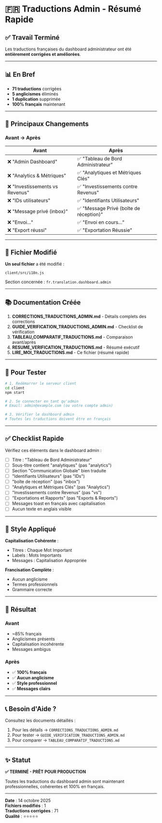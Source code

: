 # 🇫🇷 Traductions Admin - Résumé Rapide

## ✅ Travail Terminé

Les traductions françaises du dashboard administrateur ont été **entièrement corrigées et améliorées**.

---

## 📊 En Bref

- **71 traductions** corrigées
- **5 anglicismes** éliminés
- **1 duplication** supprimée
- **100% français** maintenant

---

## 🎯 Principaux Changements

### Avant → Après

| Avant | Après |
|-------|-------|
| ❌ "Admin Dashboard" | ✅ "Tableau de Bord Administrateur" |
| ❌ "Analytics & Métriques" | ✅ "Analytiques et Métriques Clés" |
| ❌ "Investissements vs Revenus" | ✅ "Investissements contre Revenus" |
| ❌ "IDs utilisateurs" | ✅ "Identifiants Utilisateurs" |
| ❌ "Message privé (inbox)" | ✅ "Message Privé (boîte de réception)" |
| ❌ "Envoi..." | ✅ "Envoi en cours..." |
| ❌ "Export réussi" | ✅ "Exportation Réussie" |

---

## 📁 Fichier Modifié

**Un seul fichier** a été modifié :
```
client/src/i18n.js
```

Section concernée : `fr.translation.dashboard.admin`

---

## 📚 Documentation Créée

1. **CORRECTIONS_TRADUCTIONS_ADMIN.md** - Détails complets des corrections
2. **GUIDE_VERIFICATION_TRADUCTIONS_ADMIN.md** - Checklist de vérification
3. **TABLEAU_COMPARATIF_TRADUCTIONS.md** - Comparaison avant/après
4. **RESUME_VERIFICATION_TRADUCTIONS.md** - Résumé exécutif
5. **LIRE_MOI_TRADUCTIONS.md** - Ce fichier (résumé rapide)

---

## 🧪 Pour Tester

```bash
# 1. Redémarrer le serveur client
cd client
npm start

# 2. Se connecter en tant qu'admin
# Email: admin@example.com (ou votre compte admin)

# 3. Vérifier le dashboard admin
# Toutes les traductions doivent être en français
```

---

## ✅ Checklist Rapide

Vérifiez ces éléments dans le dashboard admin :

- [ ] Titre : "Tableau de Bord Administrateur"
- [ ] Sous-titre contient "analytiques" (pas "analytics")
- [ ] Section "Communication Globale" bien traduite
- [ ] "Identifiants Utilisateurs" (pas "IDs")
- [ ] "boîte de réception" (pas "inbox")
- [ ] "Analytiques et Métriques Clés" (pas "Analytics")
- [ ] "Investissements contre Revenus" (pas "vs")
- [ ] "Exportations et Rapports" (pas "Exports & Reports")
- [ ] Messages toast en français avec capitalisation
- [ ] Aucun texte en anglais visible

---

## 🎨 Style Appliqué

**Capitalisation Cohérente** :
- Titres : Chaque Mot Important
- Labels : Mots Importants
- Messages : Capitalisation Appropriée

**Francisation Complète** :
- Aucun anglicisme
- Termes professionnels
- Grammaire correcte

---

## 🚀 Résultat

### Avant
- ~85% français
- Anglicismes présents
- Capitalisation incohérente
- Messages ambigus

### Après
- ✅ **100% français**
- ✅ **Aucun anglicisme**
- ✅ **Style professionnel**
- ✅ **Messages clairs**

---

## 📞 Besoin d'Aide ?

Consultez les documents détaillés :
1. Pour les détails → `CORRECTIONS_TRADUCTIONS_ADMIN.md`
2. Pour tester → `GUIDE_VERIFICATION_TRADUCTIONS_ADMIN.md`
3. Pour comparer → `TABLEAU_COMPARATIF_TRADUCTIONS.md`

---

## ✨ Statut

**✅ TERMINÉ - PRÊT POUR PRODUCTION**

Toutes les traductions du dashboard admin sont maintenant professionnelles, cohérentes et 100% en français.

---

**Date** : 14 octobre 2025  
**Fichiers modifiés** : 1  
**Traductions corrigées** : 71  
**Qualité** : ⭐⭐⭐⭐⭐
